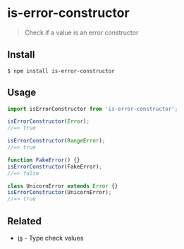 # is-error-constructor

> Check if a value is an error constructor

## Install

```
$ npm install is-error-constructor
```

## Usage

```js
import isErrorConstructor from 'is-error-constructor';

isErrorConstructor(Error);
//=> true

isErrorConstructor(RangeError);
//=> true

function FakeError() {}
isErrorConstructor(FakeError);
//=> false

class UnicornError extends Error {}
isErrorConstructor(UnicornError);
//=> true
```

## Related

- [is](https://github.com/sindresorhus/is) - Type check values
